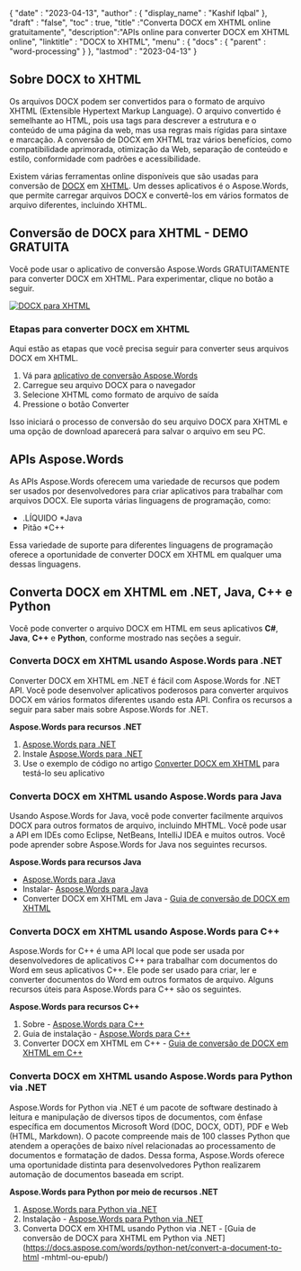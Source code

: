 {
  "date" : "2023-04-13",
  "author" : {
    "display_name" : "Kashif Iqbal"
},
  "draft" : "false",
  "toc" : true,
  "title" :"Converta DOCX em XHTML online gratuitamente",
  "description":"APIs online para converter DOCX em XHTML online",
  "linktitle" : "DOCX to XHTML",
  "menu" : {
    "docs" : {
      "parent" : "word-processing"
}
},
  "lastmod" : "2023-04-13"
}

## Sobre DOCX to XHTML

Os arquivos DOCX podem ser convertidos para o formato de arquivo XHTML (Extensible Hypertext Markup Language). O arquivo convertido é semelhante ao HTML, pois usa tags para descrever a estrutura e o conteúdo de uma página da web, mas usa regras mais rígidas para sintaxe e marcação. A conversão de DOCX em XHTML traz vários benefícios, como compatibilidade aprimorada, otimização da Web, separação de conteúdo e estilo, conformidade com padrões e acessibilidade.

Existem várias ferramentas online disponíveis que são usadas para conversão de [DOCX](/pt/word-processing/) em [XHTML](/pt/web/xhtml/). Um desses aplicativos é o Aspose.Words, que permite carregar arquivos DOCX e convertê-los em vários formatos de arquivo diferentes, incluindo XHTML.

## Conversão de DOCX para XHTML - DEMO GRATUITA

Você pode usar o aplicativo de conversão Aspose.Words GRATUITAMENTE para converter DOCX em XHTML. Para experimentar, clique no botão a seguir.

[![DOCX para XHTML](../docx-to-xhtml.png?width=120px&height=60px)](https://products.aspose.app/words/conversion/docx-to-xhtml)


### Etapas para converter DOCX em XHTML

Aqui estão as etapas que você precisa seguir para converter seus arquivos DOCX em XHTML.

1. Vá para [aplicativo de conversão Aspose.Words](https://products.aspose.app/words/conversion/docx-to-xhtml)
1. Carregue seu arquivo DOCX para o navegador
1. Selecione XHTML como formato de arquivo de saída
1. Pressione o botão Converter

Isso iniciará o processo de conversão do seu arquivo DOCX para XHTML e uma opção de download aparecerá para salvar o arquivo em seu PC.

## APIs Aspose.Words

As APIs Aspose.Words oferecem uma variedade de recursos que podem ser usados por desenvolvedores para criar aplicativos para trabalhar com arquivos DOCX. Ele suporta várias linguagens de programação, como:

* .LÍQUIDO
*Java
* Pitão
*C++

Essa variedade de suporte para diferentes linguagens de programação oferece a oportunidade de converter DOCX em XHTML em qualquer uma dessas linguagens.

## Converta DOCX em XHTML em .NET, Java, C++ e Python

Você pode converter o arquivo DOCX em HTML em seus aplicativos **C#**, **Java**, **C++** e **Python**, conforme mostrado nas seções a seguir.

### Converta DOCX em XHTML usando Aspose.Words para .NET

Converter DOCX em XHTML em .NET é fácil com Aspose.Words for .NET API. Você pode desenvolver aplicativos poderosos para converter arquivos DOCX em vários formatos diferentes usando esta API. Confira os recursos a seguir para saber mais sobre Aspose.Words for .NET.

**Aspose.Words para recursos .NET**

1. [Aspose.Words para .NET](https://products.aspose.com/words/net/)
1. Instale [Aspose.Words para .NET](https://docs.aspose.com/words/net/installation/)
1. Use o exemplo de código no artigo [Converter DOCX em XHTML](https://docs.aspose.com/words/net/convert-a-document-to-html-mhtml-or-epub/) para testá-lo seu aplicativo

### Converta DOCX em XHTML usando Aspose.Words para Java

Usando Aspose.Words for Java, você pode converter facilmente arquivos DOCX para outros formatos de arquivo, incluindo MHTML. Você pode usar a API em IDEs como Eclipse, NetBeans, IntelliJ IDEA e muitos outros. Você pode aprender sobre Aspose.Words for Java nos seguintes recursos.

**Aspose.Words para recursos Java**

* [Aspose.Words para Java](https://products.aspose.com/words/java/)
* Instalar- [Aspose.Words para Java](https://docs.aspose.com/words/java/installation/)
* Converter DOCX em XHTML em Java - [Guia de conversão de DOCX em XHTML](https://docs.aspose.com/words/java/convert-a-document-to-html-mhtml-or-epub/)

### Converta DOCX em XHTML usando Aspose.Words para C++

Aspose.Words for C++ é uma API local que pode ser usada por desenvolvedores de aplicativos C++ para trabalhar com documentos do Word em seus aplicativos C++. Ele pode ser usado para criar, ler e converter documentos do Word em outros formatos de arquivo. Alguns recursos úteis para Aspose.Words para C++ são os seguintes.

**Aspose.Words para recursos C++**

1. Sobre - [Aspose.Words para C++](https://products.aspose.com/words/cpp/)
1. Guia de instalação - [Aspose.Words para C++](https://docs.aspose.com/words/cpp/installation/)
1. Converter DOCX em XHTML em C++ - [Guia de conversão de DOCX em XHTML em C++](https://docs.aspose.com/words/cpp/convert-a-document-to-html-mhtml-or-epub/)

### Converta DOCX em XHTML usando Aspose.Words para Python via .NET

Aspose.Words for Python via .NET é um pacote de software destinado à leitura e manipulação de diversos tipos de documentos, com ênfase específica em documentos Microsoft Word (DOC, DOCX, ODT), PDF e Web (HTML, Markdown). O pacote compreende mais de 100 classes Python que atendem a operações de baixo nível relacionadas ao processamento de documentos e formatação de dados. Dessa forma, Aspose.Words oferece uma oportunidade distinta para desenvolvedores Python realizarem automação de documentos baseada em script.

**Aspose.Words para Python por meio de recursos .NET**

1. [Aspose.Words para Python via .NET](https://products.aspose.com/words/python-net/)
1. Instalação - [Aspose.Words para Python via .NET](https://releases.aspose.com/words/python/)
1. Converta DOCX em XHTML usando Python via .NET - [Guia de conversão de DOCX para XHTML em Python via .NET](https://docs.aspose.com/words/python-net/convert-a-document-to-html -mhtml-ou-epub/)

